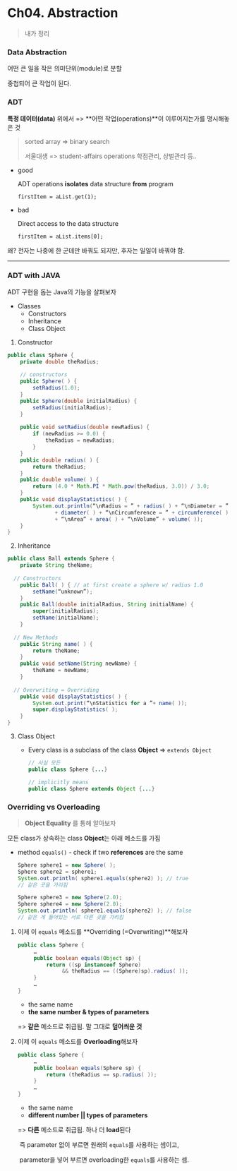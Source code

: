 # Ch04. Abstraction

> 내가 정리

### Data Abstraction

어떤 큰 일을 작은 의미단위(module)로 분할

중첩되어 큰 작업이 된다.



### ADT

**특정 데이터(data)** 위에서 => **어떤 작업(operations)**이 이루어지는가를 명시해놓은 것

> sorted array => binary search
>
> 서울대생 => student-affairs operations 학점관리, 상벌관리 등..

- good

  ADT operations **isolates** data structure **from** program

  `firstItem = aList.get(1);`

- bad

  Direct access to the data structure

  `firstItem = aList.items[0];`

왜? 전자는 나중에 한 군데만 바꿔도 되지만, 후자는 일일이 바꿔야 함.



---

### ADT with JAVA

ADT 구현을 돕는 Java의 기능을 살펴보자

- Classes
  - Constructors
  - Inheritance
  - Class Object



1. Constructor

```java
public class Sphere {
	private double theRadius;
  
    // constructors
	public Sphere( ) {
		setRadius(1.0);
	} 
	public Sphere(double initialRadius) {
		setRadius(initialRadius);
	}
  
	public void setRadius(double newRadius) {
		if (newRadius >= 0.0) {
			theRadius = newRadius;
		}
	}
	public double radius( ) {
		return theRadius;
	}
	public double volume( ) {
		return (4.0 * Math.PI * Math.pow(theRadius, 3.0)) / 3.0;
	}
	public void displayStatistics( ) {
		System.out.println(“\nRadius = ” + radius( ) + “\nDiameter = ” 
		       + diameter( ) + “\nCircumference = ” + circumference( ) 
		       + “\nArea” + area( ) + “\nVolume” + volume( ));
	}
} 
```

2. Inheritance

```java
public class Ball extends Sphere {
	private String theName;
  
  // Constructors
	public Ball( ) { // at first create a sphere w/ radius 1.0
		setName(“unknown”);
	} 
	public Ball(double initialRadius, String initialName) {
		super(initialRadius);
		setName(initialName);
	}
  
  // New Methods
	public String name( ) {
		return theName;
	}
	public void setName(String newName) {
		theName = newName;
	}
  
  // Overwriting = Overriding
	public void displayStatistics( ) {
		System.out.print(“\nStatistics for a ”+ name( ));
		super.displayStatistics( );
	}
} 
```

3. Class Object

   - Every class is a subclass of the class **Object** => `extends Object`

     ```java
     // 사실 모든
     public class Sphere {...}

     // implicitly means
     public class Sphere extends Object {...}
     ```






### Overriding vs Overloading

> **Object Equality** 를 통해 알아보자

모든 class가 상속하는 class **Object**는 아래 메소드를 가짐

- method `equals()` - check if two **references** are the same 

  ```java
  Sphere sphere1 = new Sphere( );
  Sphere sphere2 = sphere1;
  System.out.println( sphere1.equals(sphere2) ); // true
  // 같은 곳을 가리킴

  Sphere sphere3 = new Sphere(2.0);
  Sphere sphere4 = new Sphere(2.0);
  System.out.println( sphere1.equals(sphere2) ); // false
  // 같은 게 들어있는 서로 다른 곳을 가리킴
  ```



1. 이제 이 `equals` 메소드를 **Overriding (=Overwriting)**해보자

   ```java
   public class Sphere {
   		…
   		public boolean equals(Object sp) {
   			return ((sp instanceof Sphere) 
   				 && theRadius == ((Sphere)sp).radius( ));
   		}
   		…
   }
   ```

   - the same name
   - **the same number & types of parameters**

   => **같은** 메소드로 취급됨. 말 그대로 **덮어씌운 것**



2. 이제 이 `equals` 메소드를 **Overloading**해보자

   ```java
   public class Sphere {
   		…
   		public boolean equals(Sphere sp) {
   			return (theRadius == sp.radius( ));
   		}
   		…
   }
   ```

   - the same name
   - **different number || types of parameters**

   => **다른** 메소드로 취급됨. 하나 더 **load**된다

   ​	즉 parameter 없이 부르면 원래의 `equals`를 사용하는 셈이고, 

   ​	parameter을 넣어 부르면 overloading한 `equals`를 사용하는 셈.

